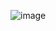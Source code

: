 ![image](https://github.com/Turtle-Forge/.github/assets/164715623/55da9055-bcf9-437e-898e-842600639010)
